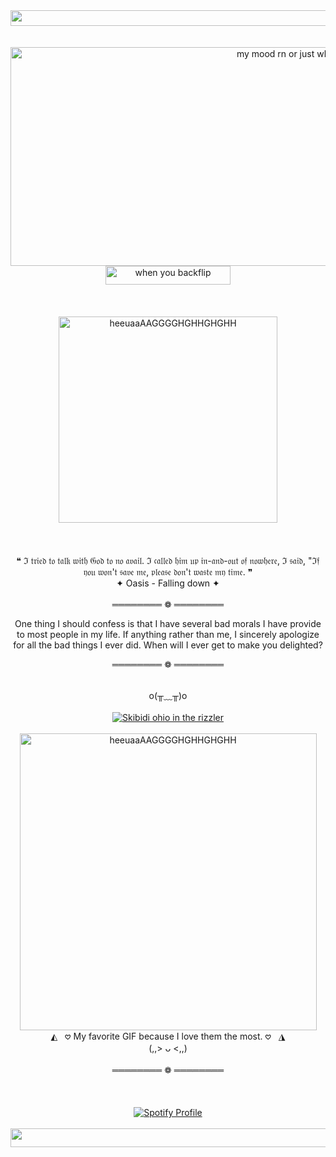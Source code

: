 <div align="center">
  <img src="https://img1.picmix.com/output/stamp/normal/7/6/1/0/2500167_58257.gif" width="1300" height="25" alt="skibidi ohio">
</div>

<br>
<br>

<div align="center">
  <img src="https://i.gifer.com/18NY.gif" width="900" height="350" alt="my mood rn or just what I am">
</div>

<div align="center">
  <img src="https://img1.picmix.com/output/stamp/normal/2/9/3/7/2537392_0ede8.gif" width="200" height="30" alt="when you backflip">
</div>

<br>
<br>
<br>

<div align="center">
  <img src="https://github.com/user-attachments/assets/987a7d26-f071-4b57-ab12-7079dff984ca" width="350" height="330" alt="heeuaaAAGGGGHGHHGHGHH">
</div>

<br>
<br>
<br>

<div align="center">
❝ ℑ 𝔱𝔯𝔦𝔢𝔡 𝔱𝔬 𝔱𝔞𝔩𝔨 𝔴𝔦𝔱𝔥 𝔊𝔬𝔡 𝔱𝔬 𝔫𝔬 𝔞𝔳𝔞𝔦𝔩. ℑ 𝔠𝔞𝔩𝔩𝔢𝔡 𝔥𝔦𝔪 𝔲𝔭 𝔦𝔫-𝔞𝔫𝔡-𝔬𝔲𝔱 𝔬𝔣 𝔫𝔬𝔴𝔥𝔢𝔯𝔢, ℑ 𝔰𝔞𝔦𝔡, "ℑ𝔣 𝔶𝔬𝔲 𝔴𝔬𝔫'𝔱 𝔰𝔞𝔳𝔢 𝔪𝔢, 𝔭𝔩𝔢𝔞𝔰𝔢 𝔡𝔬𝔫'𝔱 𝔴𝔞𝔰𝔱𝔢 𝔪𝔶 𝔱𝔦𝔪𝔢. ❞
</div>

<div align="center">
  ✦ Oasis - Falling down ✦
</div>

<br>

<div align="center">
════════ ❁ ════════ 

One thing I should confess is that I have several bad morals I have provide to most people in my life. If anything rather than me, I sincerely apologize for all the bad things I ever did. When will I ever get to make you delighted?

════════ ❁ ════════ 
</div>

<br>

<div align="center">
  o(╥﹏╥)o
</div>

<br>

<div align="center">
  <a href="https://github.com/Spectral-Sanctuary">
    <img src="https://komarev.com/ghpvc/?username=Spectral-Sanctuary&label=Detected+ghosts+in+town...&color=b52424" alt="Skibidi ohio in the rizzler">
  </a>
</div>

<br>

<div align="center">
  <img src="https://i.pinimg.com/originals/0d/fa/3e/0dfa3ee0dd11b60cc584c376558687a2.gif" width="475" height="475" alt="heeuaaAAGGGGHGHHGHGHH">
</div>

<div align="center">
  ◭ &nbsp; 𖹭 My favorite GIF because I love them the most. 𖹭 &nbsp; ◮
</div>

<div align="center">
  (,,> ᴗ <,,)
</div>

<br>

<div align="center">
════════ ❁ ════════ 
</div>

<br>
<br>
<br>

<div align="center">
  <a href="https://spotify-github-profile.kittinanx.com/api/view?uid=31tckfmsmy7m3qsgkook6hwjqqne&redirect=true">
    <img src="https://spotify-github-profile.kittinanx.com/api/view?uid=31tckfmsmy7m3qsgkook6hwjqqne&cover_image=true&theme=default&show_offline=false&background_color=121212&interchange=true&bar_color=ce2222&bar_color_cover=false" alt="Spotify Profile">
  </a>
</div>

<br>

<div align="center">
  <img src="https://img1.picmix.com/output/stamp/normal/7/6/1/0/2500167_58257.gif" width="1400" height="30" alt="skibidi ohio">
</div>
